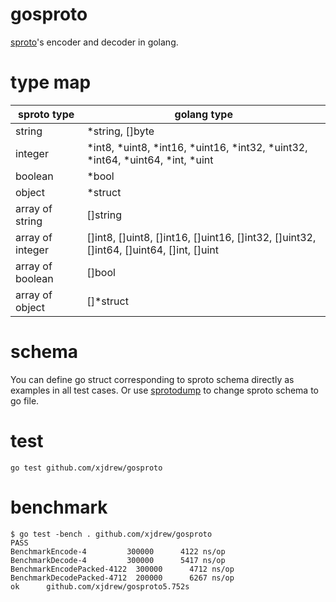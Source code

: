 # gosproto
[sproto](https://github.com/cloudwu/sproto)'s encoder and decoder in golang.

# type map
sproto type      | golang type
---------------- | -------------------------------------------------
string           | \*string, []byte
integer          | \*int8, \*uint8, \*int16, \*uint16, \*int32, \*uint32, \*int64, \*uint64, \*int, \*uint
boolean          | \*bool
object           | \*struct
array of string  | []string
array of integer | []int8, []uint8, []int16, []uint16, []int32, []uint32, []int64, []uint64, []int, []uint
array of boolean | []bool
array of object  | []\*struct

# schema
You can define go struct corresponding to sproto schema directly as examples in all test cases.
Or use [sprotodump](https://github.com/lvzixun/sprotodump) to change sproto schema to go file.

# test
```
go test github.com/xjdrew/gosproto
```

# benchmark
```
$ go test -bench . github.com/xjdrew/gosproto
PASS
BenchmarkEncode-4         300000      4122 ns/op
BenchmarkDecode-4         300000      5417 ns/op
BenchmarkEncodePacked-4122  300000      4712 ns/op
BenchmarkDecodePacked-4712  200000      6267 ns/op
ok      github.com/xjdrew/gosproto5.752s
```

